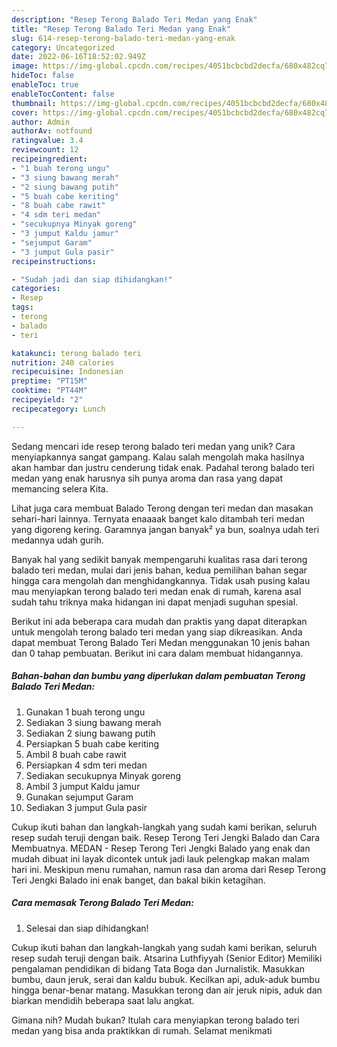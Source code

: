 ```yaml
---
description: "Resep Terong Balado Teri Medan yang Enak"
title: "Resep Terong Balado Teri Medan yang Enak"
slug: 614-resep-terong-balado-teri-medan-yang-enak
category: Uncategorized
date: 2022-06-16T18:52:02.949Z
image: https://img-global.cpcdn.com/recipes/4051bcbcbd2decfa/680x482cq70/terong-balado-teri-medan-foto-resep-utama.jpg
hideToc: false
enableToc: true
enableTocContent: false
thumbnail: https://img-global.cpcdn.com/recipes/4051bcbcbd2decfa/680x482cq70/terong-balado-teri-medan-foto-resep-utama.jpg
cover: https://img-global.cpcdn.com/recipes/4051bcbcbd2decfa/680x482cq70/terong-balado-teri-medan-foto-resep-utama.jpg
author: Admin
authorAv: notfound
ratingvalue: 3.4
reviewcount: 12
recipeingredient:
- "1 buah terong ungu"
- "3 siung bawang merah"
- "2 siung bawang putih"
- "5 buah cabe keriting"
- "8 buah cabe rawit"
- "4 sdm teri medan"
- "secukupnya Minyak goreng"
- "3 jumput Kaldu jamur"
- "sejumput Garam"
- "3 jumput Gula pasir"
recipeinstructions:

- "Sudah jadi dan siap dihidangkan!"
categories:
- Resep
tags:
- terong
- balado
- teri

katakunci: terong balado teri 
nutrition: 240 calories
recipecuisine: Indonesian
preptime: "PT15M"
cooktime: "PT44M"
recipeyield: "2"
recipecategory: Lunch

---
```





Sedang mencari ide resep terong balado teri medan yang unik? Cara menyiapkannya sangat gampang. Kalau salah mengolah maka hasilnya akan hambar dan justru cenderung tidak enak. Padahal terong balado teri medan yang enak harusnya sih punya aroma dan rasa yang dapat memancing selera Kita.





Lihat juga cara membuat Balado Terong dengan teri medan dan masakan sehari-hari lainnya. Ternyata enaaaak banget kalo ditambah teri medan yang digoreng kering. Garamnya jangan banyak² ya bun, soalnya udah teri medannya udah gurih.

Banyak hal yang sedikit banyak mempengaruhi kualitas rasa dari terong balado teri medan, mulai dari jenis bahan, kedua pemilihan bahan segar hingga cara mengolah dan menghidangkannya. Tidak usah pusing kalau mau menyiapkan terong balado teri medan enak di rumah, karena asal sudah tahu triknya maka hidangan ini dapat menjadi suguhan spesial.






Berikut ini ada beberapa cara mudah dan praktis yang dapat diterapkan untuk mengolah terong balado teri medan yang siap dikreasikan. Anda dapat membuat Terong Balado Teri Medan menggunakan 10 jenis bahan dan 0 tahap pembuatan. Berikut ini cara dalam membuat hidangannya.

<!--inarticleads1-->

##### Bahan-bahan dan bumbu yang diperlukan dalam pembuatan Terong Balado Teri Medan:

1. Gunakan 1 buah terong ungu
1. Sediakan 3 siung bawang merah
1. Sediakan 2 siung bawang putih
1. Persiapkan 5 buah cabe keriting
1. Ambil 8 buah cabe rawit
1. Persiapkan 4 sdm teri medan
1. Sediakan secukupnya Minyak goreng
1. Ambil 3 jumput Kaldu jamur
1. Gunakan sejumput Garam
1. Sediakan 3 jumput Gula pasir


Cukup ikuti bahan dan langkah-langkah yang sudah kami berikan, seluruh resep sudah teruji dengan baik. Resep Terong Teri Jengki Balado dan Cara Membuatnya. MEDAN - Resep Terong Teri Jengki Balado yang enak dan mudah dibuat ini layak dicontek untuk jadi lauk pelengkap makan malam hari ini. Meskipun menu rumahan, namun rasa dan aroma dari Resep Terong Teri Jengki Balado ini enak banget, dan bakal bikin ketagihan. 

<!--inarticleads2-->

##### Cara memasak Terong Balado Teri Medan:


1. Selesai dan siap dihidangkan!

Cukup ikuti bahan dan langkah-langkah yang sudah kami berikan, seluruh resep sudah teruji dengan baik. Atsarina Luthfiyyah (Senior Editor) Memiliki pengalaman pendidikan di bidang Tata Boga dan Jurnalistik. Masukkan bumbu, daun jeruk, serai dan kaldu bubuk. Kecilkan api, aduk-aduk bumbu hingga benar-benar matang. Masukkan terong dan air jeruk nipis, aduk dan biarkan mendidih beberapa saat lalu angkat. 

Gimana nih? Mudah bukan? Itulah cara menyiapkan terong balado teri medan yang bisa anda praktikkan di rumah. Selamat menikmati
